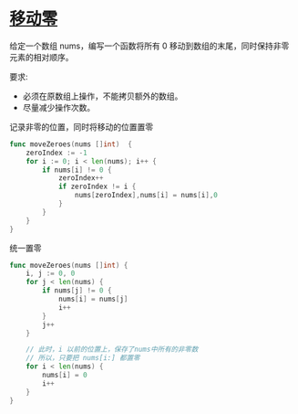 # [移动零](https://leetcode-cn.com/problems/move-zeroes/)

给定一个数组 nums，编写一个函数将所有 0 移动到数组的末尾，同时保持非零元素的相对顺序。

要求:

- 必须在原数组上操作，不能拷贝额外的数组。
- 尽量减少操作次数。

记录非零的位置，同时将移动的位置置零

```go
func moveZeroes(nums []int)  {
    zeroIndex := -1
    for i := 0; i < len(nums); i++ {
        if nums[i] != 0 {
            zeroIndex++
            if zeroIndex != i {
                nums[zeroIndex],nums[i] = nums[i],0
            }
        }
	}
}
```

统一置零

```go
func moveZeroes(nums []int) {
	i, j := 0, 0
	for j < len(nums) {
		if nums[j] != 0 {
			nums[i] = nums[j]
			i++
		}
		j++
	}

	// 此时，i 以前的位置上，保存了nums中所有的非零数
	// 所以，只要把 nums[i:] 都置零
	for i < len(nums) {
		nums[i] = 0
		i++
	}
}
```
